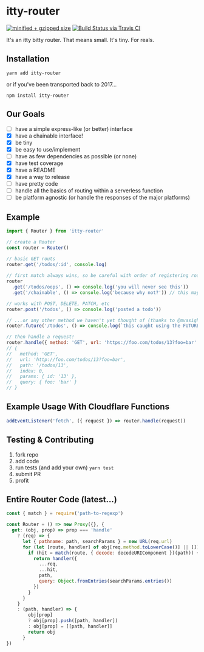 # itty-router
[![minified + gzipped size](https://badgen.net/bundlephobia/minzip/itty-router)](https://bundlephobia.com/result?p=itty-router)
[![Build Status via Travis CI](https://travis-ci.org/kwhitley/itty-router.svg?branch=v0.x)](https://travis-ci.org/kwhitley/itty-router)  

It's an itty bitty router. That means small.  It's tiny.  For reals.

## Installation

```
yarn add itty-router
```

or if you've been transported back to 2017...
```
npm install itty-router
```

## Our Goals
- [ ] have a simple express-like (or better) interface
- [x] have a chainable interface!
- [x] be tiny
- [x] be easy to use/implement
- [ ] have as few dependencies as possible (or none)
- [x] have test coverage
- [x] have a README
- [x] have a way to release
- [ ] have pretty code
- [ ] handle all the basics of routing within a serverless function
- [ ] be platform agnostic (or handle the responses of the major platforms)

## Example
```js
import { Router } from 'itty-router'

// create a Router
const router = Router()

// basic GET routs
router.get('/todos/:id', console.log)
  
// first match always wins, so be careful with order of registering routes
router
  .get('/todos/oops', () => console.log('you will never see this'))
  .get('/chainable', () => console.log('because why not?')) // this may be dropped to save characters...

// works with POST, DELETE, PATCH, etc
router.post('/todos', () => console.log('posted a todo'))

// ...or any other method we haven't yet thought of (thanks to @mvasigh implementation of Proxy <3)
router.future('/todos', () => console.log(`this caught using the FUTURE method!`))

// then handle a request!
router.handle({ method: 'GET', url: 'https://foo.com/todos/13?foo=bar' })
// {
//   method: 'GET',
//   url: 'http://foo.com/todos/13?foo=bar',
//   path: '/todos/13',
//   index: 0,
//   params: { id: '13' },
//   query: { foo: 'bar' }
// }
```

## Example Usage With Cloudflare Functions
```js
addEventListener('fetch', ({ request }) => router.handle(request))
```

## Testing & Contributing
1. fork repo
2. add code
3. run tests (and add your own) `yarn test`
4. submit PR
5. profit

## Entire Router Code (latest...)
```js
const { match } = require('path-to-regexp')

const Router = () => new Proxy({}, {
  get: (obj, prop) => prop === 'handle'
    ? (req) => {
      let { pathname: path, searchParams } = new URL(req.url)
      for (let [route, handler] of obj[req.method.toLowerCase()] || []) {
        if (hit = match(route, { decode: decodeURIComponent })(path)) {
          return handler({ 
            ...req,
            ...hit,
            path,
            query: Object.fromEntries(searchParams.entries()) 
          })
        }
      }
    } 
    : (path, handler) => { 
        obj[prop] 
        ? obj[prop].push([path, handler])
        : obj[prop] = [[path, handler]]
        return obj
      }
})
```